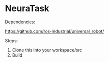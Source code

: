 # NeuraTask

Dependencies:

https://github.com/ros-industrial/universal_robot/

Steps:

1. Clone this into your workspace/src
2. Build

